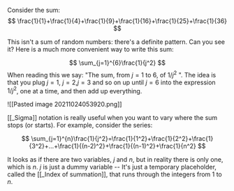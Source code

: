 Consider the sum:
$$
\frac{1}{1}+\frac{1}{4}+\frac{1}{9}+\frac{1}{16}+\frac{1}{25}+\frac{1}{36}
$$

This isn't a sum of random numbers: there's a definite pattern. Can you see it?
Here is a much more convenient way to write this sum:

$$
\sum_{j=1}^{6}\frac{1}{j^2}
$$
When reading this we say: "The sum, from $j=1$ to 6, of $1/j^2$ ". The idea is that you plug $j=1$, $j=2$,$j=3$ and so on up until $j=6$ into the expression $1/j^2$, one at a time, and then add up everything.

![[Pasted image 20211024053920.png]]

[[_Sigma]] notation is really useful when you want to vary where the sum stops (or starts). For example, consider the series:

$$
\sum_{j=1}^{n}\frac{1}{j^2}=\frac{1}{1^2}+\frac{1}{2^2}+\frac{1}{3^2}+...+\frac{1}{(n-2)^2}+\frac{1}{(n-1)^2}+\frac{1}{n^2}
$$

It looks as if there are two variables, $j$ and $n$, but in reality there is only one, which is $n$. $j$ is just a dummy variable -- It's just a temporary placeholder, called the [[_Index of summation]], that runs through the integers from 1 to $n$.